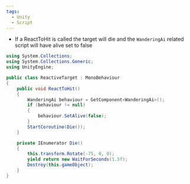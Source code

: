 ```yaml
---
tags:
  - Unity
  - Script
---
```

- If a ReactToHit is called the target will die and the `WanderingAi` related script will have alive set to false
```cs
using System.Collections;
using System.Collections.Generic;
using UnityEngine;

public class ReactiveTarget : MonoBehaviour
{
    public void ReactToHit()
    {
        WanderingAi behaviour = GetComponent<WanderingAi>();
        if (behaviour != null)
        {
            behaviour.SetAlive(false);
        }
        StartCoroutine(Die());
    }

    private IEnumerator Die()
    {
        this.transform.Rotate(-75, 0, 0);
        yield return new WaitForSeconds(1.5f);
        Destroy(this.gameObject);
    }
}
```